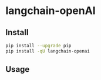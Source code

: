 # langchain-openAI

## Install
```bash
pip install --upgrade pip
pip install -qU langchain-openai
```

## Usage